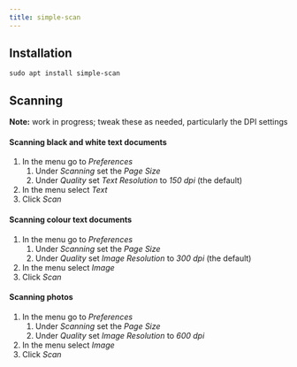 ```yaml
---
title: simple-scan
---
```


## Installation

```
sudo apt install simple-scan
```

## Scanning

**Note:** work in progress; tweak these as needed, particularly the DPI settings

#### Scanning black and white text documents

1. In the menu go to _Preferences_
   1. Under _Scanning_ set the _Page Size_
   1. Under _Quality_ set _Text Resolution_ to _150 dpi_ (the default)
1. In the menu select _Text_
1. Click _Scan_

#### Scanning colour text documents

1. In the menu go to _Preferences_
   1. Under _Scanning_ set the _Page Size_
   1. Under _Quality_ set _Image Resolution_ to _300 dpi_ (the default)
1. In the menu select _Image_
1. Click _Scan_

#### Scanning photos

1. In the menu go to _Preferences_
   1. Under _Scanning_ set the _Page Size_
   1. Under _Quality_ set _Image Resolution_ to _600 dpi_
1. In the menu select _Image_
1. Click _Scan_
